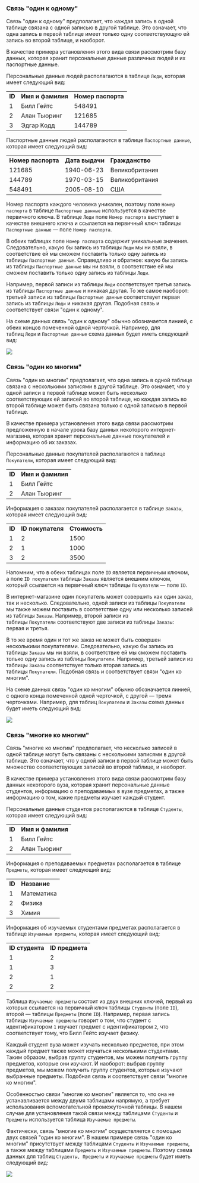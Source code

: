 ### Связь "один к одному"

Связь "один к одному" предполагает, что каждая запись в одной таблице связана с одной записью в другой таблице. Это означает, что одна запись в первой таблице имеет только одну соответствующую ей запись во второй таблице, и наоборот.

В качестве примера установления этого вида связи рассмотрим базу данных, которая хранит персональные данные различных людей и их паспортные данные.

Персональные данные людей располагаются в таблице `Люди`, которая имеет следующий вид:

|   |   |   |
|---|---|---|
|**ID**|**Имя и фамилия**|**Номер паспорта**|
|1|Билл Гейтс|548491|
|2|Алан Тьюринг|121685|
|3|Эдгар Кодд|144789|

Паспортные данные людей располагаются в таблице `Паспортные данные`, которая имеет следующий вид:

|   |   |   |
|---|---|---|
|**Номер паспорта**|**Дата выдачи**|**Гражданство**|
|121685|1940-06-23|Великобритания|
|144789|1970-03-15|Великобритания|
|548491|2005-08-10|США|

Номер паспорта каждого человека уникален, поэтому поле `Номер паспорта` в таблице `Паспортные данные` используется в качестве первичного ключа. В таблице `Люди` поле `Номер паспорта` выступает в качестве внешнего ключа и ссылается на первичный ключ таблицы `Паспортные данные` — поле `Номер паспорта`.

В обеих таблицах поле `Номер паспорта` содержит уникальные значения. Следовательно, какую бы запись из таблицы `Люди` мы ни взяли, в соответствие ей мы сможем поставить только одну запись из таблицы `Паспортные данные`. Справедливо и обратное: какую бы запись из таблицы `Паспортные данные` мы ни взяли, в соответствие ей мы сможем поставить только одну запись из таблицы `Люди`.

Например, первой записи из таблицы `Люди` соответствует третья запись из таблицы `Паспортные данные` и никакая другая. То же самое наоборот: третьей записи из таблицы `Паспортные данные` соответствует первая запись из таблицы `Люди` и никакая другая. Подобная связь и соответствует связи "один к одному".

На схеме данных связь "один к одному" обычно обозначается линией, с обеих концов помеченной одной черточкой. Например, для таблиц `Люди` и `Паспортные данные` схема данных будет иметь следующий вид:

![](https://ucarecdn.com/d30d3e58-a720-4eb7-9e1a-ee30595b3620/)

### Связь "один ко многим"

Связь "один ко многим" предполагает, что одна запись в одной таблице связана с несколькими записями в другой таблице. Это означает, что у одной записи в первой таблице может быть несколько соответствующих ей записей во второй таблице, но каждая запись во второй таблице может быть связана только с одной записью в первой таблице.

В качестве примера установления этого вида связи рассмотрим предложенную в начале урока базу данных некоторого интернет-магазина, которая хранит персональные данные покупателей и информацию об их заказах.

Персональные данные покупателей располагаются в таблице `Покупатели`, которая имеет следующий вид:

|   |   |
|---|---|
|**ID**|**Имя и фамилия**|
|1|Билл Гейтс|
|2|Алан Тьюринг|

Информация о заказах покупателей располагается в таблице `Заказы`, которая имеет следующий вид:

|   |   |   |
|---|---|---|
|**ID**|**ID покупателя**|**Стоимость**|
|1|2|1500|
|2|1|1000|
|3|2|3500|

Напомним, что в обеих таблицах поле `ID` является первичным ключом, а поле `ID покупателя` таблицы `Заказы` является внешним ключом, который ссылается на первичный ключ таблицы `Покупатели` — поле `ID`.

В интернет-магазине один покупатель может совершить как один заказ, так и несколько. Следовательно, одной записи из таблицы `Покупатели` мы также можем поставить в соответствие одну или несколько записей из таблицы `Заказы`. Например, второй записи из таблицы `Покупатели` соответствуют две записи из таблицы `Заказы`: первая и третья.

В то же время один и тот же заказ не может быть совершен несколькими покупателями. Следовательно, какую бы запись из таблицы `Заказы` мы ни взяли, в соответствие ей мы сможем поставить только одну запись из таблицы `Покупатели`. Например, третьей записи из таблицы `Заказы` соответствует только вторая запись из таблицы `Покупатели`. Подобная связь и соответствует связи "один ко многим".

На схеме данных связь "один ко многим" обычно обозначается линией, с одного конца помеченной одной черточкой, с другой — тремя черточками. Например, для таблиц `Покупатели` и `Заказы` схема данных будет иметь следующий вид:

![](https://ucarecdn.com/c72aebeb-3283-4226-888e-26bdc9a854c8/)

### Связь "многие ко многим"

Связь "многие ко многим" предполагает, что несколько записей в одной таблице могут быть связаны с несколькими записями в другой таблице. Это означает, что у одной записи в первой таблице может быть множество соответствующих записей во второй таблице, и наоборот.

В качестве примера установления этого вида связи рассмотрим базу данных некоторого вуза, которая хранит персональные данные студентов, информацию о преподаваемых в вузе предметах, а также информацию о том, какие предметы изучает каждый студент.

Персональные данные студентов располагаются в таблице `Студенты`, которая имеет следующий вид:

|   |   |
|---|---|
|**ID**|**Имя и фамилия**|
|1|Билл Гейтс|
|2|Алан Тьюринг|

Информация о преподаваемых предметах располагается в таблице `Предметы`, которая имеет следующий вид:

|   |   |
|---|---|
|**ID**|**Название**|
|1|Математика|
|2|Физика|
|3|Химия|

Информация об изучаемых студентами предметах располагается в таблице `Изучаемые предметы`, которая имеет следующий вид:

|   |   |
|---|---|
|**ID студента**|**ID предмета**|
|1|2|
|1|3|
|2|1|
|2|2|

Таблица `Изучаемые предметы` состоит из двух внешних ключей, первый из которых ссылается на первичный ключ таблицы `Студенты` (поле `ID`), второй — таблицы `Предметы` (поле `ID`). Например, первая запись таблицы `Изучаемые предметы` говорит о том, что студент с идентификатором `1` изучает предмет с идентификатором `2`, что соответствует тому, что Билл Гейтс изучает физику.

Каждый студент вуза может изучать несколько предметов, при этом каждый предмет также может изучаться несколькими студентами. Таким образом, выбрав группу студентов, мы можем получить группу предметов, которые они изучают. И наоборот: выбрав группу предметов, мы можем получить группу студентов, которые изучают выбранные предметы. Подобная связь и соответствует связи "многие ко многим".

Особенностью связи "многие ко многим" является то, что она не устанавливается между двумя таблицами напрямую, а требует использования вспомогательной промежуточной таблицы. В нашем случае для установления такой связи между таблицами `Студенты` и `Предметы` используется таблица `Изучаемые предметы`.

Фактически, связь "многие ко многим" осуществляется с помощью двух связей "один ко многим". В нашем примере связь "один ко многим" присутствует между таблицами `Студенты` и `Изучаемые предметы`, а также между таблицами `Предметы` и `Изучаемые предметы`. Поэтому схема данных для таблиц `Студенты, Предметы` и `Изучаемые предметы` будет иметь следующий вид:

![](https://ucarecdn.com/b99e9da7-68e5-450f-b464-a9fd0fcb1305/)